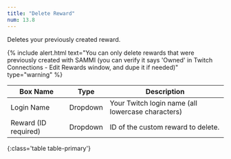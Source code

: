 ```yaml
---
title: "Delete Reward"
num: 13.8
---
```


Deletes your previously created reward.

{% include alert.html text="You can only delete rewards that were previously created with SAMMI (you can verify it says 'Owned' in Twitch Connections - Edit Rewards window, and dupe it if needed)" type="warning" %}  

| Box Name | Type | Description |
|-------|--------|--------
|Login Name | Dropdown |Your Twitch login name (all lowercase characters)
|Reward (ID required)|Dropdown|ID of the custom reward to delete.
{:class='table table-primary'}










